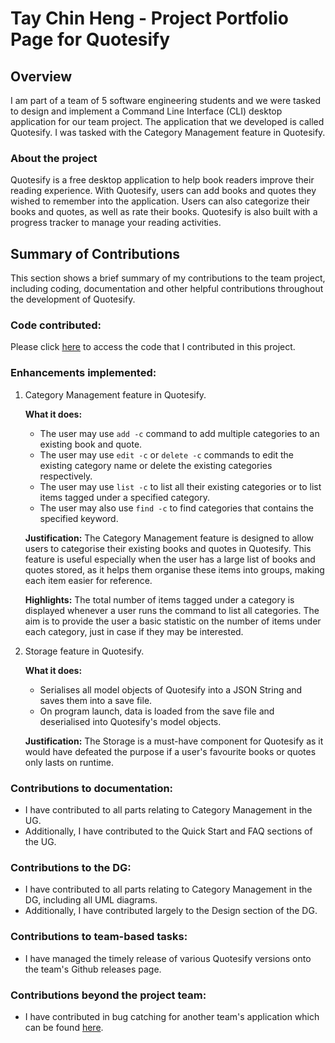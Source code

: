# Tay Chin Heng - Project Portfolio Page for Quotesify

## Overview
I am part of a team of 5 software engineering students and we were tasked to design and implement a
Command Line Interface (CLI) desktop application for our team project. The application that we developed
is called Quotesify. I was tasked with the Category Management feature in Quotesify.

### About the project
Quotesify is a free desktop application to help book readers improve their reading experience. With Quotesify,
users can add books and quotes they wished to remember into the application. Users can also categorize their books and
quotes, as well as rate their books. Quotesify is also built with a progress tracker to manage your reading activities.

## Summary of Contributions
This section shows a brief summary of my contributions to the team project, including coding, documentation
and other helpful contributions throughout the development of Quotesify.

### Code contributed:
Please click [here](https://nus-cs2113-ay2021s1.github.io/tp-dashboard/#breakdown=true&search=dozenmatter&sort=groupTitle&sortWithin=title&since=2020-09-27&timeframe=commit&mergegroup=&groupSelect=groupByRepos&checkedFileTypes=docs~functional-code~test-code~other) to access the code that I contributed in this project.

### Enhancements implemented:
1. Category Management feature in Quotesify.

   **What it does:**
    * The user may use `add -c` command to add multiple categories to an existing book and quote.
    * The user may use `edit -c` or `delete -c` commands to edit the existing category name or delete the existing categories respectively.
    * The user may use `list -c` to list all their existing categories or to list items tagged under a specified category.
    * The user may also use `find -c` to find categories that contains the specified keyword.
    
    **Justification:**
    The Category Management feature is designed to allow users to categorise their existing books and quotes in Quotesify.
    This feature is useful especially when the user has a large list of books and quotes stored, as it helps them organise these items into groups, making each item easier for reference.
    
    **Highlights:**
    The total number of items tagged under a category is displayed whenever a user runs the command to list all categories.
    The aim is to provide the user a basic statistic on the number of items under each category, just in case if they may be interested.

2. Storage feature in Quotesify.

    **What it does:**
     * Serialises all model objects of Quotesify into a JSON String and saves them into a save file.
     * On program launch, data is loaded from the save file and deserialised into Quotesify's model objects.
    
    **Justification:**
    The Storage is a must-have component for Quotesify as it would have defeated the purpose if a user's favourite books or quotes only lasts on runtime.
    
### Contributions to documentation:
* I have contributed to all parts relating to Category Management in the UG.
* Additionally, I have contributed to the Quick Start and FAQ sections of the UG.

### Contributions to the DG:
* I have contributed to all parts relating to Category Management in the DG, including all UML diagrams.
* Additionally, I have contributed largely to the Design section of the DG.

### Contributions to team-based tasks:
* I have managed the timely release of various Quotesify versions onto the team's Github releases page.

### Contributions beyond the project team:
* I have contributed in bug catching for another team's application which can be found [here](https://github.com/AY2021S1-CS2113T-T12-4/tp/issues).
